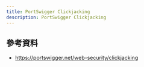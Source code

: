 ```yaml
---
title: PortSwigger Clickjacking
description: PortSwigger Clickjacking
---
```


## 參考資料

- https://portswigger.net/web-security/clickjacking
